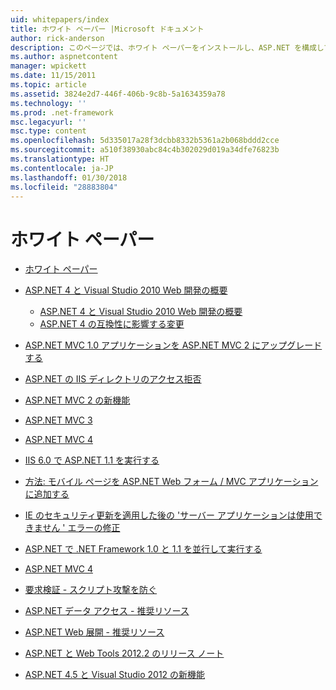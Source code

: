 ```yaml
---
uid: whitepapers/index
title: ホワイト ペーパー |Microsoft ドキュメント
author: rick-anderson
description: このページでは、ホワイト ペーパーをインストールし、ASP.NET を構成して、セキュリティで保護された、高速、柔軟な ASP.NET アプリケーションを作成することを支援するためが表示されます。
ms.author: aspnetcontent
manager: wpickett
ms.date: 11/15/2011
ms.topic: article
ms.assetid: 3824e2d7-446f-406b-9c8b-5a1634359a78
ms.technology: ''
ms.prod: .net-framework
msc.legacyurl: ''
msc.type: content
ms.openlocfilehash: 5d335017a28f3dcbb8332b5361a2b068bddd2cce
ms.sourcegitcommit: a510f38930abc84c4b302029d019a34dfe76823b
ms.translationtype: HT
ms.contentlocale: ja-JP
ms.lasthandoff: 01/30/2018
ms.locfileid: "28883804"
---
```

<a name="whitepapers"></a>ホワイト ペーパー
====================
- [ホワイト ペーパー](overview.md)
- [ASP.NET 4 と Visual Studio 2010 Web 開発の概要](aspnet4/index.md)

    - [ASP.NET 4 と Visual Studio 2010 Web 開発の概要](aspnet4/overview.md)
    - [ASP.NET 4 の互換性に影響する変更](aspnet4/breaking-changes.md)
- [ASP.NET MVC 1.0 アプリケーションを ASP.NET MVC 2 にアップグレードする](aspnet-mvc2-upgrade-notes.md)
- [ASP.NET の IIS ディレクトリのアクセス拒否](denied-access-to-iis-directories.md)
- [ASP.NET MVC 2 の新機能](what-is-new-in-aspnet-mvc.md)
- [ASP.NET MVC 3](mvc3-release-notes.md)
- [ASP.NET MVC 4](mvc4-beta-release-notes.md)
- [IIS 6.0 で ASP.NET 1.1 を実行する](aspnet-and-iis6.md)
- [方法: モバイル ページを ASP.NET Web フォーム / MVC アプリケーションに追加する](add-mobile-pages-to-your-aspnet-web-forms-mvc-application.md)
- [IE のセキュリティ更新を適用した後の 'サーバー アプリケーションは使用できません ' エラーの修正](ms03-32-issue.md)
- [ASP.NET で .NET Framework 1.0 と 1.1 を並行して実行する](side-by-side-with-10.md)
- [ASP.NET MVC 4](mvc4-release-notes.md)
- [要求検証 - スクリプト攻撃を防ぐ](request-validation.md)
- [ASP.NET データ アクセス - 推奨リソース](aspnet-data-access-content-map.md)
- [ASP.NET Web 展開 - 推奨リソース](aspnet-web-deployment-content-map.md)
- [ASP.NET と Web Tools 2012.2 のリリース ノート](aspnet-and-web-tools-20122-release-notes.md)
- [ASP.NET 4.5 と Visual Studio 2012 の新機能](whats-new-in-aspnet-45-and-visual-studio-2012.md)
